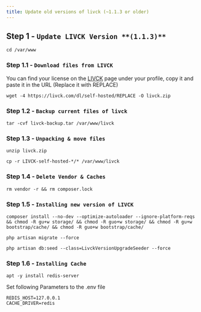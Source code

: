 ```yaml
---
title: Update old versions of livck (~1.1.3 or older)
---
```


## Step 1 - `Update LIVCK Version **(1.1.3)**`

```shell
cd /var/www
```

### Step 1.1 - `Download files from LIVCK`

You can find your license on the [LIVCK](https://livck.com/manage/licenses) page under your profile, copy it and paste it in the URL (Replace it with REPLACE)

```shell
wget -4 https://livck.com/dl/self-hosted/REPLACE -O livck.zip
```

### Step 1.2 - `Backup current files of livck`

```shell
tar -cvf livck-backup.tar /var/www/livck
```

### Step 1.3 - `Unpacking & move files`

```shell
unzip livck.zip
```

```shell
cp -r LIVCK-self-hosted-*/* /var/www/livck
```

### Step 1.4 - `Delete Vendor & Caches`

```shell
rm vendor -r && rm composer.lock
```

### Step 1.5 - `Installing new version of LIVCK`

```shell
composer install --no-dev --optimize-autoloader --ignore-platform-reqs && chmod -R gu+w storage/ && chmod -R guo+w storage/ && chmod -R gu+w bootstrap/cache/ && chmod -R guo+w bootstrap/cache/
```

```shell
php artisan migrate --force
```

```shell
php artisan db:seed --class=LivckVersionUpgradeSeeder --force
```

### Step 1.6 - `Installing Cache`

```shell
apt -y install redis-server
```

Set following Parameters to the .env file

```env
REDIS_HOST=127.0.0.1
CACHE_DRIVER=redis
```















